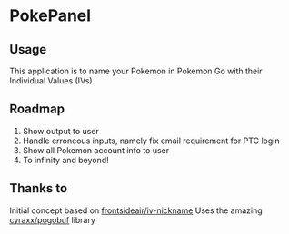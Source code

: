 

# PokePanel

## Usage

This application is to name your Pokemon in Pokemon Go with their Individual Values (IVs).


## Roadmap

1. Show output to user
2. Handle erroneous inputs, namely fix email requirement for PTC login
3. Show all Pokemon account info to user
4. To infinity and beyond!


## Thanks to

Initial concept based on [frontsideair/iv-nickname](https://github.com/frontsideair/iv-nickname)
Uses the amazing [cyraxx/pogobuf](https://github.com/cyraxx/pogobuf) library